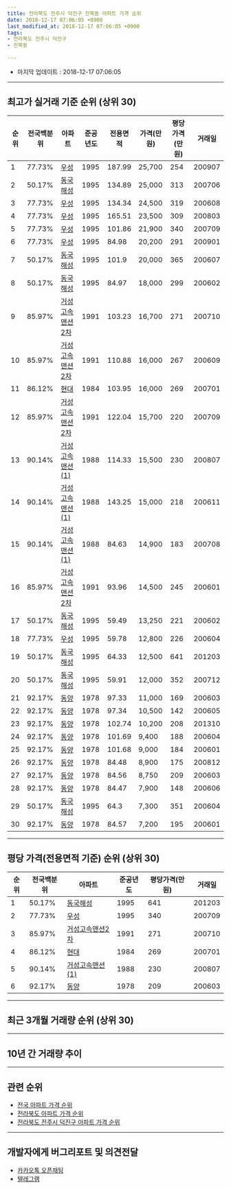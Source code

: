 ```yaml
---
title: 전라북도 전주시 덕진구 진북동 아파트 가격 순위
date: 2018-12-17 07:06:05 +0900
last_modified_at: 2018-12-17 07:06:05 +0900
tags:
- 전라북도 전주시 덕진구
- 진북동

---
```


* 마지막 업데이트 : 2018-12-17 07:06:05

---

## 최고가 실거래 기준 순위 (상위 30)


|순위|전국백분위|아파트|준공년도|전용면적|가격(만원)|평당가격(만원)|거래일|
|---|---|---|---|---|---|---|---|
|1|77.73%|[우성](https://search.naver.com/search.naver?query=%EC%A0%84%EB%9D%BC%EB%B6%81%EB%8F%84+%EC%A0%84%EC%A3%BC%EC%8B%9C+%EB%8D%95%EC%A7%84%EA%B5%AC+%EC%A7%84%EB%B6%81%EB%8F%99+%EC%9A%B0%EC%84%B1)|1995|187.99|25,700|254|200907|
|2|50.17%|[동국해성](https://search.naver.com/search.naver?query=%EC%A0%84%EB%9D%BC%EB%B6%81%EB%8F%84+%EC%A0%84%EC%A3%BC%EC%8B%9C+%EB%8D%95%EC%A7%84%EA%B5%AC+%EC%A7%84%EB%B6%81%EB%8F%99+%EB%8F%99%EA%B5%AD%ED%95%B4%EC%84%B1)|1995|134.89|25,000|313|200706|
|3|77.73%|[우성](https://search.naver.com/search.naver?query=%EC%A0%84%EB%9D%BC%EB%B6%81%EB%8F%84+%EC%A0%84%EC%A3%BC%EC%8B%9C+%EB%8D%95%EC%A7%84%EA%B5%AC+%EC%A7%84%EB%B6%81%EB%8F%99+%EC%9A%B0%EC%84%B1)|1995|134.34|24,500|319|200608|
|4|77.73%|[우성](https://search.naver.com/search.naver?query=%EC%A0%84%EB%9D%BC%EB%B6%81%EB%8F%84+%EC%A0%84%EC%A3%BC%EC%8B%9C+%EB%8D%95%EC%A7%84%EA%B5%AC+%EC%A7%84%EB%B6%81%EB%8F%99+%EC%9A%B0%EC%84%B1)|1995|165.51|23,500|309|200803|
|5|77.73%|[우성](https://search.naver.com/search.naver?query=%EC%A0%84%EB%9D%BC%EB%B6%81%EB%8F%84+%EC%A0%84%EC%A3%BC%EC%8B%9C+%EB%8D%95%EC%A7%84%EA%B5%AC+%EC%A7%84%EB%B6%81%EB%8F%99+%EC%9A%B0%EC%84%B1)|1995|101.86|21,900|340|200709|
|6|77.73%|[우성](https://search.naver.com/search.naver?query=%EC%A0%84%EB%9D%BC%EB%B6%81%EB%8F%84+%EC%A0%84%EC%A3%BC%EC%8B%9C+%EB%8D%95%EC%A7%84%EA%B5%AC+%EC%A7%84%EB%B6%81%EB%8F%99+%EC%9A%B0%EC%84%B1)|1995|84.98|20,200|291|200901|
|7|50.17%|[동국해성](https://search.naver.com/search.naver?query=%EC%A0%84%EB%9D%BC%EB%B6%81%EB%8F%84+%EC%A0%84%EC%A3%BC%EC%8B%9C+%EB%8D%95%EC%A7%84%EA%B5%AC+%EC%A7%84%EB%B6%81%EB%8F%99+%EB%8F%99%EA%B5%AD%ED%95%B4%EC%84%B1)|1995|101.9|20,000|365|200607|
|8|50.17%|[동국해성](https://search.naver.com/search.naver?query=%EC%A0%84%EB%9D%BC%EB%B6%81%EB%8F%84+%EC%A0%84%EC%A3%BC%EC%8B%9C+%EB%8D%95%EC%A7%84%EA%B5%AC+%EC%A7%84%EB%B6%81%EB%8F%99+%EB%8F%99%EA%B5%AD%ED%95%B4%EC%84%B1)|1995|84.97|18,000|299|200602|
|9|85.97%|[거성고속맨션2차](https://search.naver.com/search.naver?query=%EC%A0%84%EB%9D%BC%EB%B6%81%EB%8F%84+%EC%A0%84%EC%A3%BC%EC%8B%9C+%EB%8D%95%EC%A7%84%EA%B5%AC+%EC%A7%84%EB%B6%81%EB%8F%99+%EA%B1%B0%EC%84%B1%EA%B3%A0%EC%86%8D%EB%A7%A8%EC%85%982%EC%B0%A8)|1991|103.23|16,700|271|200710|
|10|85.97%|[거성고속맨션2차](https://search.naver.com/search.naver?query=%EC%A0%84%EB%9D%BC%EB%B6%81%EB%8F%84+%EC%A0%84%EC%A3%BC%EC%8B%9C+%EB%8D%95%EC%A7%84%EA%B5%AC+%EC%A7%84%EB%B6%81%EB%8F%99+%EA%B1%B0%EC%84%B1%EA%B3%A0%EC%86%8D%EB%A7%A8%EC%85%982%EC%B0%A8)|1991|110.88|16,000|267|200609|
|11|86.12%|[현대](https://search.naver.com/search.naver?query=%EC%A0%84%EB%9D%BC%EB%B6%81%EB%8F%84+%EC%A0%84%EC%A3%BC%EC%8B%9C+%EB%8D%95%EC%A7%84%EA%B5%AC+%EC%A7%84%EB%B6%81%EB%8F%99+%ED%98%84%EB%8C%80)|1984|103.95|16,000|269|200701|
|12|85.97%|[거성고속맨션2차](https://search.naver.com/search.naver?query=%EC%A0%84%EB%9D%BC%EB%B6%81%EB%8F%84+%EC%A0%84%EC%A3%BC%EC%8B%9C+%EB%8D%95%EC%A7%84%EA%B5%AC+%EC%A7%84%EB%B6%81%EB%8F%99+%EA%B1%B0%EC%84%B1%EA%B3%A0%EC%86%8D%EB%A7%A8%EC%85%982%EC%B0%A8)|1991|122.04|15,700|220|200709|
|13|90.14%|[거성고속맨션(1)](https://search.naver.com/search.naver?query=%EC%A0%84%EB%9D%BC%EB%B6%81%EB%8F%84+%EC%A0%84%EC%A3%BC%EC%8B%9C+%EB%8D%95%EC%A7%84%EA%B5%AC+%EC%A7%84%EB%B6%81%EB%8F%99+%EA%B1%B0%EC%84%B1%EA%B3%A0%EC%86%8D%EB%A7%A8%EC%85%98%281%29)|1988|114.33|15,500|230|200807|
|14|90.14%|[거성고속맨션(1)](https://search.naver.com/search.naver?query=%EC%A0%84%EB%9D%BC%EB%B6%81%EB%8F%84+%EC%A0%84%EC%A3%BC%EC%8B%9C+%EB%8D%95%EC%A7%84%EA%B5%AC+%EC%A7%84%EB%B6%81%EB%8F%99+%EA%B1%B0%EC%84%B1%EA%B3%A0%EC%86%8D%EB%A7%A8%EC%85%98%281%29)|1988|143.25|15,000|218|200611|
|15|90.14%|[거성고속맨션(1)](https://search.naver.com/search.naver?query=%EC%A0%84%EB%9D%BC%EB%B6%81%EB%8F%84+%EC%A0%84%EC%A3%BC%EC%8B%9C+%EB%8D%95%EC%A7%84%EA%B5%AC+%EC%A7%84%EB%B6%81%EB%8F%99+%EA%B1%B0%EC%84%B1%EA%B3%A0%EC%86%8D%EB%A7%A8%EC%85%98%281%29)|1988|84.63|14,900|183|200708|
|16|85.97%|[거성고속맨션2차](https://search.naver.com/search.naver?query=%EC%A0%84%EB%9D%BC%EB%B6%81%EB%8F%84+%EC%A0%84%EC%A3%BC%EC%8B%9C+%EB%8D%95%EC%A7%84%EA%B5%AC+%EC%A7%84%EB%B6%81%EB%8F%99+%EA%B1%B0%EC%84%B1%EA%B3%A0%EC%86%8D%EB%A7%A8%EC%85%982%EC%B0%A8)|1991|93.96|14,500|245|200601|
|17|50.17%|[동국해성](https://search.naver.com/search.naver?query=%EC%A0%84%EB%9D%BC%EB%B6%81%EB%8F%84+%EC%A0%84%EC%A3%BC%EC%8B%9C+%EB%8D%95%EC%A7%84%EA%B5%AC+%EC%A7%84%EB%B6%81%EB%8F%99+%EB%8F%99%EA%B5%AD%ED%95%B4%EC%84%B1)|1995|59.49|13,250|221|200602|
|18|77.73%|[우성](https://search.naver.com/search.naver?query=%EC%A0%84%EB%9D%BC%EB%B6%81%EB%8F%84+%EC%A0%84%EC%A3%BC%EC%8B%9C+%EB%8D%95%EC%A7%84%EA%B5%AC+%EC%A7%84%EB%B6%81%EB%8F%99+%EC%9A%B0%EC%84%B1)|1995|59.78|12,800|226|200604|
|19|50.17%|[동국해성](https://search.naver.com/search.naver?query=%EC%A0%84%EB%9D%BC%EB%B6%81%EB%8F%84+%EC%A0%84%EC%A3%BC%EC%8B%9C+%EB%8D%95%EC%A7%84%EA%B5%AC+%EC%A7%84%EB%B6%81%EB%8F%99+%EB%8F%99%EA%B5%AD%ED%95%B4%EC%84%B1)|1995|64.33|12,500|641|201203|
|20|50.17%|[동국해성](https://search.naver.com/search.naver?query=%EC%A0%84%EB%9D%BC%EB%B6%81%EB%8F%84+%EC%A0%84%EC%A3%BC%EC%8B%9C+%EB%8D%95%EC%A7%84%EA%B5%AC+%EC%A7%84%EB%B6%81%EB%8F%99+%EB%8F%99%EA%B5%AD%ED%95%B4%EC%84%B1)|1995|59.91|12,000|352|200712|
|21|92.17%|[동양](https://search.naver.com/search.naver?query=%EC%A0%84%EB%9D%BC%EB%B6%81%EB%8F%84+%EC%A0%84%EC%A3%BC%EC%8B%9C+%EB%8D%95%EC%A7%84%EA%B5%AC+%EC%A7%84%EB%B6%81%EB%8F%99+%EB%8F%99%EC%96%91)|1978|97.33|11,000|169|200603|
|22|92.17%|[동양](https://search.naver.com/search.naver?query=%EC%A0%84%EB%9D%BC%EB%B6%81%EB%8F%84+%EC%A0%84%EC%A3%BC%EC%8B%9C+%EB%8D%95%EC%A7%84%EA%B5%AC+%EC%A7%84%EB%B6%81%EB%8F%99+%EB%8F%99%EC%96%91)|1978|97.34|10,500|142|200605|
|23|92.17%|[동양](https://search.naver.com/search.naver?query=%EC%A0%84%EB%9D%BC%EB%B6%81%EB%8F%84+%EC%A0%84%EC%A3%BC%EC%8B%9C+%EB%8D%95%EC%A7%84%EA%B5%AC+%EC%A7%84%EB%B6%81%EB%8F%99+%EB%8F%99%EC%96%91)|1978|102.74|10,200|208|201310|
|24|92.17%|[동양](https://search.naver.com/search.naver?query=%EC%A0%84%EB%9D%BC%EB%B6%81%EB%8F%84+%EC%A0%84%EC%A3%BC%EC%8B%9C+%EB%8D%95%EC%A7%84%EA%B5%AC+%EC%A7%84%EB%B6%81%EB%8F%99+%EB%8F%99%EC%96%91)|1978|101.69|9,400|188|200604|
|25|92.17%|[동양](https://search.naver.com/search.naver?query=%EC%A0%84%EB%9D%BC%EB%B6%81%EB%8F%84+%EC%A0%84%EC%A3%BC%EC%8B%9C+%EB%8D%95%EC%A7%84%EA%B5%AC+%EC%A7%84%EB%B6%81%EB%8F%99+%EB%8F%99%EC%96%91)|1978|101.68|9,000|184|200601|
|26|92.17%|[동양](https://search.naver.com/search.naver?query=%EC%A0%84%EB%9D%BC%EB%B6%81%EB%8F%84+%EC%A0%84%EC%A3%BC%EC%8B%9C+%EB%8D%95%EC%A7%84%EA%B5%AC+%EC%A7%84%EB%B6%81%EB%8F%99+%EB%8F%99%EC%96%91)|1978|84.48|8,900|175|200812|
|27|92.17%|[동양](https://search.naver.com/search.naver?query=%EC%A0%84%EB%9D%BC%EB%B6%81%EB%8F%84+%EC%A0%84%EC%A3%BC%EC%8B%9C+%EB%8D%95%EC%A7%84%EA%B5%AC+%EC%A7%84%EB%B6%81%EB%8F%99+%EB%8F%99%EC%96%91)|1978|84.56|8,750|209|200603|
|28|92.17%|[동양](https://search.naver.com/search.naver?query=%EC%A0%84%EB%9D%BC%EB%B6%81%EB%8F%84+%EC%A0%84%EC%A3%BC%EC%8B%9C+%EB%8D%95%EC%A7%84%EA%B5%AC+%EC%A7%84%EB%B6%81%EB%8F%99+%EB%8F%99%EC%96%91)|1978|84.47|7,900|148|200606|
|29|50.17%|[동국해성](https://search.naver.com/search.naver?query=%EC%A0%84%EB%9D%BC%EB%B6%81%EB%8F%84+%EC%A0%84%EC%A3%BC%EC%8B%9C+%EB%8D%95%EC%A7%84%EA%B5%AC+%EC%A7%84%EB%B6%81%EB%8F%99+%EB%8F%99%EA%B5%AD%ED%95%B4%EC%84%B1)|1995|64.3|7,300|351|200604|
|30|92.17%|[동양](https://search.naver.com/search.naver?query=%EC%A0%84%EB%9D%BC%EB%B6%81%EB%8F%84+%EC%A0%84%EC%A3%BC%EC%8B%9C+%EB%8D%95%EC%A7%84%EA%B5%AC+%EC%A7%84%EB%B6%81%EB%8F%99+%EB%8F%99%EC%96%91)|1978|84.57|7,200|195|200601|


---

## 평당 가격(전용면적 기준) 순위 (상위 30)


|순위|전국백분위|아파트|준공년도|평당가격(만원)|거래일|
|---|---|---|---|---|---|
|1|50.17%|[동국해성](https://search.naver.com/search.naver?query=%EC%A0%84%EB%9D%BC%EB%B6%81%EB%8F%84+%EC%A0%84%EC%A3%BC%EC%8B%9C+%EB%8D%95%EC%A7%84%EA%B5%AC+%EC%A7%84%EB%B6%81%EB%8F%99+%EB%8F%99%EA%B5%AD%ED%95%B4%EC%84%B1)|1995|641|201203|
|2|77.73%|[우성](https://search.naver.com/search.naver?query=%EC%A0%84%EB%9D%BC%EB%B6%81%EB%8F%84+%EC%A0%84%EC%A3%BC%EC%8B%9C+%EB%8D%95%EC%A7%84%EA%B5%AC+%EC%A7%84%EB%B6%81%EB%8F%99+%EC%9A%B0%EC%84%B1)|1995|340|200709|
|3|85.97%|[거성고속맨션2차](https://search.naver.com/search.naver?query=%EC%A0%84%EB%9D%BC%EB%B6%81%EB%8F%84+%EC%A0%84%EC%A3%BC%EC%8B%9C+%EB%8D%95%EC%A7%84%EA%B5%AC+%EC%A7%84%EB%B6%81%EB%8F%99+%EA%B1%B0%EC%84%B1%EA%B3%A0%EC%86%8D%EB%A7%A8%EC%85%982%EC%B0%A8)|1991|271|200710|
|4|86.12%|[현대](https://search.naver.com/search.naver?query=%EC%A0%84%EB%9D%BC%EB%B6%81%EB%8F%84+%EC%A0%84%EC%A3%BC%EC%8B%9C+%EB%8D%95%EC%A7%84%EA%B5%AC+%EC%A7%84%EB%B6%81%EB%8F%99+%ED%98%84%EB%8C%80)|1984|269|200701|
|5|90.14%|[거성고속맨션(1)](https://search.naver.com/search.naver?query=%EC%A0%84%EB%9D%BC%EB%B6%81%EB%8F%84+%EC%A0%84%EC%A3%BC%EC%8B%9C+%EB%8D%95%EC%A7%84%EA%B5%AC+%EC%A7%84%EB%B6%81%EB%8F%99+%EA%B1%B0%EC%84%B1%EA%B3%A0%EC%86%8D%EB%A7%A8%EC%85%98%281%29)|1988|230|200807|
|6|92.17%|[동양](https://search.naver.com/search.naver?query=%EC%A0%84%EB%9D%BC%EB%B6%81%EB%8F%84+%EC%A0%84%EC%A3%BC%EC%8B%9C+%EB%8D%95%EC%A7%84%EA%B5%AC+%EC%A7%84%EB%B6%81%EB%8F%99+%EB%8F%99%EC%96%91)|1978|209|200603|


---

## 최근 3개월 거래량 순위 (상위 30)


<div style="width:100%;">
    <canvas id="deal_count_ranking" height="250"></canvas>
</div>


<script>
new Chart(document.getElementById("deal_count_ranking"), {
    type: 'horizontalBar',
    data: {
        labels: ['우성', '동국해성', '거성고속맨션2차', '현대'],
        datasets: [{
            label: '실거래 수',
            data: [10, 2, 1, 1],
            borderColor: "rgba(255, 0, 128, 1)",
            backgroundColor: "rgba(255, 0, 128, 0.5)",
            fill: false,
        }]
    },
    options: {
        responsive: true,
        title: {
            display: true,
            text: '최근 3개월 거래량 순위'
        },
        tooltips: {
            mode: 'index',
            intersect: false,
            callbacks: {
                title: function(tooltipItems, data) {
                    return "실거래 수:";
                },
                label: function(tooltipItem, data) {
                    return data.labels[tooltipItem.index] + ": " + tooltipItem.xLabel;
                }
            }
        },
        hover: {
            mode: 'nearest',
            intersect: true
        },
        scales: {
            xAxes: [{
                display: true,
                scaleLabel: {
                    display: true,
                    labelString: '실거래 수'
                },
                ticks: {
                    suggestedMin: 0,
                }
            }],
            yAxes: [{
                display: true,
                ticks: {
                    autoSkip: false,
                    callback: function(value, index, values) {
                        if (value.length > 15)
                            return value.substr(0, 13) + "...";
                        else
                            return value;
                    }
                },
                scaleLabel: {
                    display: false,
                }
            }]
        }
    }
});

</script>


---

## 10년 간 거래량 추이


<div style="width:100%;">
    <canvas id="deal_progress" height="250"></canvas>
</div>

<script>
new Chart(document.getElementById("deal_progress"), {
    type: 'line',
    data: {
        labels: ['200812','200901','200902','200903','200904','200905','200906','200907','200908','200909','200910','200911','200912','201001','201002','201003','201004','201005','201006','201007','201008','201009','201010','201011','201012','201101','201102','201103','201104','201105','201106','201107','201108','201109','201110','201111','201112','201201','201202','201203','201204','201205','201206','201207','201208','201209','201210','201211','201212','201301','201302','201303','201304','201305','201306','201307','201308','201309','201310','201311','201312','201401','201402','201403','201404','201405','201406','201407','201408','201409','201410','201411','201412','201501','201502','201503','201504','201505','201506','201507','201508','201509','201510','201511','201512','201601','201602','201603','201604','201605','201606','201607','201608','201609','201610','201611','201612','201701','201702','201703','201704','201705','201706','201707','201708','201709','201710','201711','201712','201801','201802','201803','201804','201805','201806','201807','201808','201809','201810','201811','201812'],
        datasets: [{
            label: '실거래 수',
            pointRadius: 1,
            data: [17, 31, 34, 35, 21, 22, 21, 22, 29, 21, 34, 22, 21, 34, 16, 23, 13, 14, 12, 25, 17, 15, 20, 17, 12, 17, 16, 24, 26, 15, 12, 9, 9, 18, 14, 10, 12, 8, 17, 9, 10, 3, 6, 6, 10, 10, 7, 8, 10, 17, 13, 15, 14, 10, 16, 10, 13, 10, 19, 11, 20, 11, 25, 13, 15, 12, 12, 14, 8, 21, 25, 9, 12, 12, 10, 17, 26, 21, 11, 16, 19, 12, 14, 17, 11, 15, 12, 27, 16, 14, 15, 13, 11, 21, 31, 12, 10, 15, 19, 18, 20, 13, 16, 14, 15, 10, 10, 19, 11, 19, 17, 23, 13, 11, 8, 11, 13, 15, 8, 6, 0],
            borderColor: "rgba(255, 201, 14, 1)",
            backgroundColor: "rgba(255, 201, 14, 0.5)",
            fill: true,
        }]
    },
    options: {
        responsive: true,
        title: {
            display: true,
            text: '10년간 거래량 추이'
        },
        tooltips: {
            mode: 'index',
            intersect: false,
        },
        hover: {
            mode: 'nearest',
            intersect: true
        },
        scales: {
            xAxes: [{
                display: true,
                scaleLabel: {
                    display: true,
                    labelString: '년/월'
                }
            }],
            yAxes: [{
                display: true,
                ticks: {
                    suggestedMin: 0,
                },
                scaleLabel: {
                    display: true,
                    labelString: '실거래 수'
                }
            }]
        }
    }
});

</script>


---

## 관련 순위

- [전국 아파트 가격 순위](https://inasie.github.io/apt-ranking/전국)
- [전라북도 아파트 가격 순위](https://inasie.github.io/apt-ranking/전라북도)
- [전라북도 전주시 덕진구 아파트 가격 순위](https://inasie.github.io/apt-ranking/전라북도-전주시-덕진구)


---

## 개발자에게 버그리포트 및 의견전달

- [카카오톡 오픈채팅](https://open.kakao.com/o/gLJUAP4)
- [텔레그램](https://t.me/inasie)

